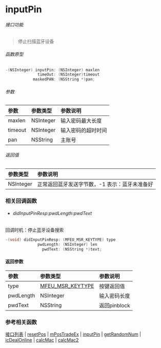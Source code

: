 # inputPin

###### 接口功能
> 停止扫描蓝牙设备

###### 函数原型

```objective-c
-(NSInteger) inputPin: (NSInteger) maxlen
              timeOut: (NSInteger)timeout
            maskedPAN: (NSString *)pan;
```

###### 参数
| 参数 | 参数类型 | 参数说明 |
| :-------- | :--------| :------ |
| maxlen| NSInteger | 输入密码最大长度 |
| timeout| NSInteger | 输入密码的超时时间 |
| pan| NSString | 主账号 |

###### 返回值
| 参数类型 | 参数说明 |
| :--------| :------ |
| NSInteger | 正常返回蓝牙发送字节数，-1 表示：蓝牙未准备好 |


### 相关回调函数
- ###### didInputPinResp:pwdLength:pwdText
回调时机：停止蓝牙设备搜索
```objective-c
-(void) didInputPinResp: (MFEU_MSR_KEYTYPE) type
              pwdLength: (NSInteger) len
                pwdText: (NSString *)text;
```

#### 返回参数
| 参数 | 参数类型 | 参数说明 |
| :-------- | :--------| :------ |
| type| [MFEU_MSR_KEYTYPE](enum-cn.md#MFEU_MSR_KEYTYPE) | 按键返回值 |
| pwdLength| NSInteger | 输入密码长度 |
| pwdText| NSString | 返回pinblock |

### 参考相关函数
[接口列表](../README-cn.md) | [resetPos](resetPos-cn.md) | [mPosTradeEx](mPosTradeEx-cn.md) | [inputPin](inputPin-cn.md) | [getRandomNum](getRandomNum-cn.md) | [icDealOnline](icDealOnline-cn.md) | [calcMac](calcMac-cn.md) | [calcMac2](calcMac-cn.md)

